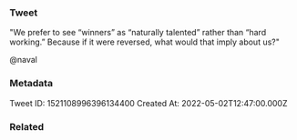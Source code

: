 ### Tweet
"We prefer to see “winners” as “naturally talented” rather than “hard working.” Because if it were reversed, what would that imply about us?" 
 
@naval

### Metadata
Tweet ID: 1521108996396134400
Created At: 2022-05-02T12:47:00.000Z

### Related

